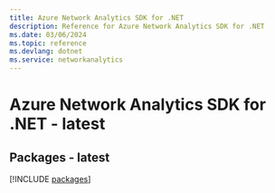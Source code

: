 ```yaml
---
title: Azure Network Analytics SDK for .NET
description: Reference for Azure Network Analytics SDK for .NET
ms.date: 03/06/2024
ms.topic: reference
ms.devlang: dotnet
ms.service: networkanalytics
---
```

# Azure Network Analytics SDK for .NET - latest
## Packages - latest
[!INCLUDE [packages](network-analytics-index.md)]
